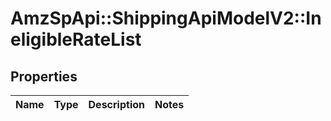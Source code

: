 # AmzSpApi::ShippingApiModelV2::IneligibleRateList

## Properties
Name | Type | Description | Notes
------------ | ------------- | ------------- | -------------

